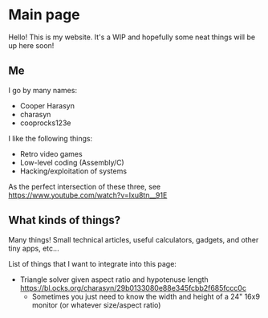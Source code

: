 # Main page
Hello! This is my website. It's a WIP and hopefully some neat things will be up here soon!

## Me
I go by many names:
- Cooper Harasyn
- charasyn
- cooprocks123e

I like the following things:
- Retro video games
- Low-level coding (Assembly/C)
- Hacking/exploitation of systems

As the perfect intersection of these three, see https://www.youtube.com/watch?v=Ixu8tn__91E

## What kinds of things?
Many things! Small technical articles, useful calculators, gadgets, and other tiny apps, etc...

List of things that I want to integrate into this page:
- Triangle solver given aspect ratio and hypotenuse length https://bl.ocks.org/charasyn/29b0133080e88e345fcbb2f685fccc0c
  - Sometimes you just need to know the width and height of a 24" 16x9 monitor (or whatever size/aspect ratio) 
